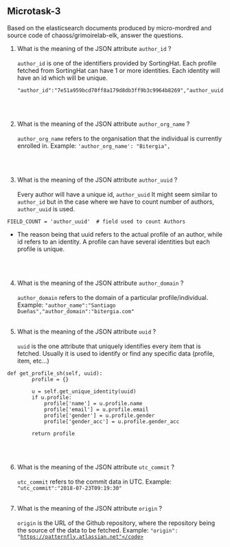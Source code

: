## Microtask-3

Based on the elasticsearch documents produced by micro-mordred and source code of chaoss/grimoirelab-elk, answer the questions.

1. What is the meaning of the JSON attribute <code>author_id</code> ? <br><br>
   <code>author_id</code> is one of the identifiers provided by SortingHat. Each profile fetched from SortingHat can have 1 or more identities. Each identity will have an id which will be unique.

   ```
   "author_id":"7e51a959bcd70ff8a179d8db3ff9b3c9964b8269","author_uuid":"7e51a959bcd70ff8a179d8db3ff9b3c9964b8269","author_user_name":"valeriocos","author_domain":"bitergia.com"
   ```

   <br><br>

2. What is the meaning of the JSON attribute <code>author_org_name</code> ?<br><br>
   <code>author_org_name</code> refers to the organisation that the individual is currently enrolled in.
   Example: <code>'author_org_name': "Bitergia",</code>

<br><br>

3. What is the meaning of the JSON attribute <code>author_uuid</code> ?<br><br>
   Every author will have a unique id, <code>author_uuid</code> It might seem similar to <code>author_id</code> but in the case where we have to count number of authors, <code>author_uuid</code> is used.

```
FIELD_COUNT = 'author_uuid'  # field used to count Authors
```

- The reason being that uuid refers to the actual profile of an author, while id refers to an identity. A profile can have several identities but each profile is unique.

<br><br>

4. What is the meaning of the JSON attribute <code>author_domain</code> ?<br><br>
   <code>author_domain</code> refers to the domain of a particular profile/individual.
   Example: <code>"author_name":"Santiago Dueñas","author_domain":"bitergia.com"</code>
   <br><br>

5. What is the meaning of the JSON attribute <code>uuid</code> ?<br><br>
   <code>uuid</code> is the one attribute that uniquely identifies every item that is fetched.
   Usually it is used to identify or find any specific data (profile, item, etc...)

```
def get_profile_sh(self, uuid):
        profile = {}

        u = self.get_unique_identity(uuid)
        if u.profile:
            profile['name'] = u.profile.name
            profile['email'] = u.profile.email
            profile['gender'] = u.profile.gender
            profile['gender_acc'] = u.profile.gender_acc

        return profile
```

<br><br>

6. What is the meaning of the JSON attribute <code>utc_commit</code> ?<br><br>
   <code>utc_commit</code> refers to the commit data in UTC.
   Example: <code>"utc_commit":"2018-07-23T09:19:30"</code>
   <br><br>

7. What is the meaning of the JSON attribute <code>origin</code> ?<br><br>
   <code>origin</code> is the URL of the Github repository, where the repository being the source of the data to be fetched.
   Example: <code>"origin": "https://patternfly.atlassian.net"</code>
